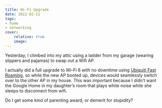 ```yaml
---
title: Wi-Fi Upgrade
date: 2022-02-11
tags:
- home
- networking
cover:
    relative: true
    image: 
---
```


Yesterday, I climbed into my attic using a ladder from my garage (wearing slippers and pajamas) to swap out a Wifi AP.

I actually did a full upgrade to Wi-Fi 6 with no downtime using [Ubiquiti Fast Roaming](https://evanmccann.net/blog/2021/11/unifi-advanced-wi-fi-settings), so while the new AP booted up, devices would seamlessly switch over to the other AP in my house. This was important because I didn’t want the Google Home in my daughter’s room that plays white noise while she sleeps to disconnect from wifi.

Do I get some kind of parenting award, or demerit for stupidity?